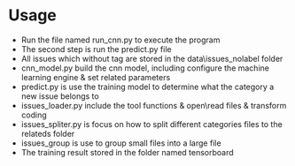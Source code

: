 # Usage
* Run the file named run_cnn.py to execute the program
* The second step is run the predict.py file
* All issues which without tag are stored in the data\issues_nolabel folder
* cnn_model.py build the cnn model, including configure the machine learning engine & set related parameters
* predict.py is use the training model to determine what the category a new issue belongs to
* issues_loader.py include the tool functions & open\read files & transform coding
* issues_spliter.py is focus on how to split different categories files to the relateds folder
* issues_group is use to group small files into a large file
* The training result stored in the folder named tensorboard
